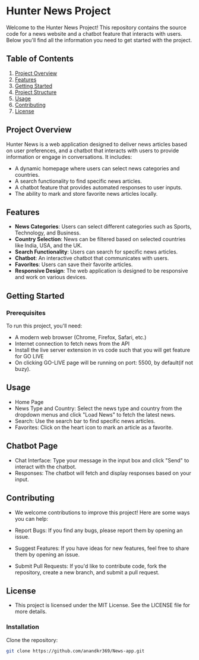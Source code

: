 # Hunter News Project

Welcome to the Hunter News Project! This repository contains the source code for a news website and a chatbot feature that interacts with users. Below you'll find all the information you need to get started with the project.

## Table of Contents

1. [Project Overview](#project-overview)
2. [Features](#features)
3. [Getting Started](#getting-started)
4. [Project Structure](#project-structure)
5. [Usage](#usage)
6. [Contributing](#contributing)
7. [License](#license)

## Project Overview

Hunter News is a web application designed to deliver news articles based on user preferences, and a chatbot that interacts with users to provide information or engage in conversations. It includes:

- A dynamic homepage where users can select news categories and countries.
- A search functionality to find specific news articles.
- A chatbot feature that provides automated responses to user inputs.
- The ability to mark and store favorite news articles locally.

## Features

- **News Categories**: Users can select different categories such as Sports, Technology, and Business.
- **Country Selection**: News can be filtered based on selected countries like India, USA, and the UK.
- **Search Functionality**: Users can search for specific news articles.
- **Chatbot**: An interactive chatbot that communicates with users.
- **Favorites**: Users can save their favorite articles.
- **Responsive Design**: The web application is designed to be responsive and work on various devices.

## Getting Started

### Prerequisites

To run this project, you'll need:

- A modern web browser (Chrome, Firefox, Safari, etc.)
- Internet connection to fetch news from the API
- Install the live server extension in vs code such that you will get feature for GO LIVE
- On clicking GO-LIVE page will be running on port: 5500, by default(if not buzy).




## Usage
- Home Page
- News Type and Country: Select the news type and country from the dropdown menus and click "Load News" to fetch the latest news.
- Search: Use the search bar to find specific news articles.
- Favorites: Click on the heart icon to mark an article as a favorite.


## Chatbot Page
- Chat Interface: Type your message in the input box and click "Send" to interact with the chatbot.
- Responses: The chatbot will fetch and display responses based on your input.


## Contributing
- We welcome contributions to improve this project! Here are some ways you can help:

- Report Bugs: If you find any bugs, please report them by opening an issue.
- Suggest Features: If you have ideas for new features, feel free to share them by opening an issue.
- Submit Pull Requests: If you'd like to contribute code, fork the repository, create a new branch, and submit a pull request.


## License
- This project is licensed under the MIT License. See the LICENSE file for more details.

### Installation

Clone the repository:

```sh
git clone https://github.com/anandkr369/News-app.git
```